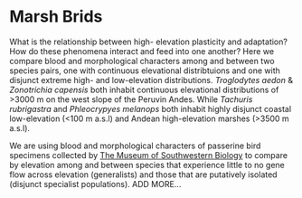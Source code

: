 # Marsh Brids

What is the relationship between high- elevation plasticity and adaptation? How do these phenomena interact and feed into one another? Here we compare blood and morphological characters among and between two species pairs, one with continuous elevational distribtuions and one with disjunct extreme high- and low-elevation distributions. *Troglodytes aedon* & *Zonotrichia capensis* both inhabit continuous elevational distributions of >3000 m on the west slope of the Peruvin Andes. While *Tachuris rubrigastra* and *Phleocrypyes melanops* both inhabit highly disjunct coastal low-elevation (<100 m a.s.l) and Andean high-elevation marshes (>3500 m a.s.l).

We are using blood and morphological characters of passerine bird specimens collected by <a href="http://www.msb.unm.edu/" target="_blank">The Museum of Southwestern Biology</a> to compare by elevation among and between species that experience little to no gene flow across elevation (generalists) and those that are putatively isolated (disjunct specialist populations). ADD MORE...
